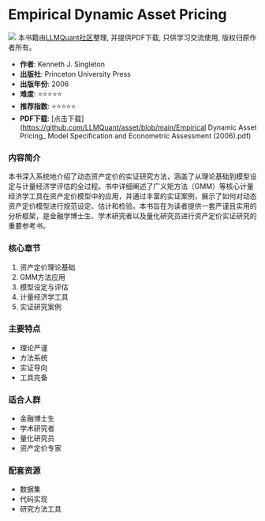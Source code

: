 # Empirical Dynamic Asset Pricing

![](https://fastly.jsdelivr.net/gh/bucketio/img3@main/2024/09/04/1725464231869-e0b2f727-2a0f-4270-bf6c-31ddc350426a.gif)
本书籍由[LLMQuant社区](https://llmquant.com/)整理, 并提供PDF下载, 只供学习交流使用, 版权归原作者所有。

- **作者**: Kenneth J. Singleton
- **出版社**: Princeton University Press
- **出版年份**: 2006
- **难度**: ⭐⭐⭐⭐⭐
- **推荐指数**: ⭐⭐⭐⭐⭐
- **PDF下载**: [点击下载](https://github.com/LLMQuant/asset/blob/main/Empirical Dynamic Asset Pricing_ Model Specification and Econometric Assessment (2006).pdf)

### 内容简介

本书深入系统地介绍了动态资产定价的实证研究方法，涵盖了从理论基础到模型设定与计量经济学评估的全过程。书中详细阐述了广义矩方法（GMM）等核心计量经济学工具在资产定价模型中的应用，并通过丰富的实证案例，展示了如何对动态资产定价模型进行规范设定、估计和检验。本书旨在为读者提供一套严谨且实用的分析框架，是金融学博士生、学术研究者以及量化研究员进行资产定价实证研究的重要参考书。

### 核心章节

1. 资产定价理论基础
2. GMM方法应用
3. 模型设定与评估
4. 计量经济学工具
5. 实证研究案例

### 主要特点

- 理论严谨
- 方法系统
- 实证导向
- 工具完备

### 适合人群

- 金融博士生
- 学术研究者
- 量化研究员
- 资产定价专家

### 配套资源

- 数据集
- 代码实现
- 研究方法工具